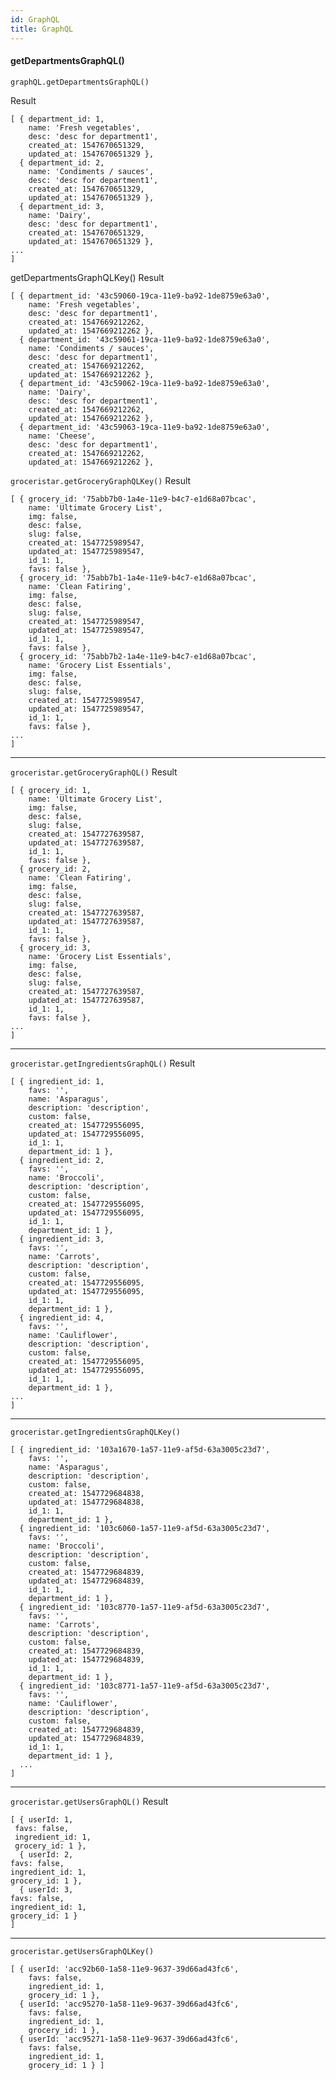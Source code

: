 ```yaml
---
id: GraphQL
title: GraphQL
---
```


####  getDepartmentsGraphQL()
```
graphQL.getDepartmentsGraphQL()
```
Result
```
[ { department_id: 1,
    name: 'Fresh vegetables',
    desc: 'desc for department1',
    created_at: 1547670651329,
    updated_at: 1547670651329 },
  { department_id: 2,
    name: 'Condiments / sauces',
    desc: 'desc for department1',
    created_at: 1547670651329,
    updated_at: 1547670651329 },
  { department_id: 3,
    name: 'Dairy',
    desc: 'desc for department1',
    created_at: 1547670651329,
    updated_at: 1547670651329 },
...
]
```
getDepartmentsGraphQLKey()
Result
```
[ { department_id: '43c59060-19ca-11e9-ba92-1de8759e63a0',
    name: 'Fresh vegetables',
    desc: 'desc for department1',
    created_at: 1547669212262,
    updated_at: 1547669212262 },
  { department_id: '43c59061-19ca-11e9-ba92-1de8759e63a0',
    name: 'Condiments / sauces',
    desc: 'desc for department1',
    created_at: 1547669212262,
    updated_at: 1547669212262 },
  { department_id: '43c59062-19ca-11e9-ba92-1de8759e63a0',
    name: 'Dairy',
    desc: 'desc for department1',
    created_at: 1547669212262,
    updated_at: 1547669212262 },
  { department_id: '43c59063-19ca-11e9-ba92-1de8759e63a0',
    name: 'Cheese',
    desc: 'desc for department1',
    created_at: 1547669212262,
    updated_at: 1547669212262 },

```
```groceristar.getGroceryGraphQLKey()```
Result
```
[ { grocery_id: '75abb7b0-1a4e-11e9-b4c7-e1d68a07bcac',
    name: 'Ultimate Grocery List',
    img: false,
    desc: false,
    slug: false,
    created_at: 1547725989547,
    updated_at: 1547725989547,
    id_1: 1,
    favs: false },
  { grocery_id: '75abb7b1-1a4e-11e9-b4c7-e1d68a07bcac',
    name: 'Clean Fatiring',
    img: false,
    desc: false,
    slug: false,
    created_at: 1547725989547,
    updated_at: 1547725989547,
    id_1: 1,
    favs: false },
  { grocery_id: '75abb7b2-1a4e-11e9-b4c7-e1d68a07bcac',
    name: 'Grocery List Essentials',
    img: false,
    desc: false,
    slug: false,
    created_at: 1547725989547,
    updated_at: 1547725989547,
    id_1: 1,
    favs: false },
...
]
```
---
`groceristar.getGroceryGraphQL()`
Result
```
[ { grocery_id: 1,
    name: 'Ultimate Grocery List',
    img: false,
    desc: false,
    slug: false,
    created_at: 1547727639587,
    updated_at: 1547727639587,
    id_1: 1,
    favs: false },
  { grocery_id: 2,
    name: 'Clean Fatiring',
    img: false,
    desc: false,
    slug: false,
    created_at: 1547727639587,
    updated_at: 1547727639587,
    id_1: 1,
    favs: false },
  { grocery_id: 3,
    name: 'Grocery List Essentials',
    img: false,
    desc: false,
    slug: false,
    created_at: 1547727639587,
    updated_at: 1547727639587,
    id_1: 1,
    favs: false },
...
]
```
---
`groceristar.getIngredientsGraphQL()`
Result
```
[ { ingredient_id: 1,
    favs: '',
    name: 'Asparagus',
    description: 'description',
    custom: false,
    created_at: 1547729556095,
    updated_at: 1547729556095,
    id_1: 1,
    department_id: 1 },
  { ingredient_id: 2,
    favs: '',
    name: 'Broccoli',
    description: 'description',
    custom: false,
    created_at: 1547729556095,
    updated_at: 1547729556095,
    id_1: 1,
    department_id: 1 },
  { ingredient_id: 3,
    favs: '',
    name: 'Carrots',
    description: 'description',
    custom: false,
    created_at: 1547729556095,
    updated_at: 1547729556095,
    id_1: 1,
    department_id: 1 },
  { ingredient_id: 4,
    favs: '',
    name: 'Cauliflower',
    description: 'description',
    custom: false,
    created_at: 1547729556095,
    updated_at: 1547729556095,
    id_1: 1,
    department_id: 1 },
...
]
```
---
`groceristar.getIngredientsGraphQLKey()`
```
[ { ingredient_id: '103a1670-1a57-11e9-af5d-63a3005c23d7',
    favs: '',
    name: 'Asparagus',
    description: 'description',
    custom: false,
    created_at: 1547729684838,
    updated_at: 1547729684838,
    id_1: 1,
    department_id: 1 },
  { ingredient_id: '103c6060-1a57-11e9-af5d-63a3005c23d7',
    favs: '',
    name: 'Broccoli',
    description: 'description',
    custom: false,
    created_at: 1547729684839,
    updated_at: 1547729684839,
    id_1: 1,
    department_id: 1 },
  { ingredient_id: '103c8770-1a57-11e9-af5d-63a3005c23d7',
    favs: '',
    name: 'Carrots',
    description: 'description',
    custom: false,
    created_at: 1547729684839,
    updated_at: 1547729684839,
    id_1: 1,
    department_id: 1 },
  { ingredient_id: '103c8771-1a57-11e9-af5d-63a3005c23d7',
    favs: '',
    name: 'Cauliflower',
    description: 'description',
    custom: false,
    created_at: 1547729684839,
    updated_at: 1547729684839,
    id_1: 1,
    department_id: 1 },
  ...
]
```
---

`groceristar.getUsersGraphQL()`
Result
```
[ { userId: 1,
 favs: false,
 ingredient_id: 1,
 grocery_id: 1 },
  { userId: 2,
favs: false,
ingredient_id: 1,
grocery_id: 1 },
  { userId: 3,
favs: false,
ingredient_id: 1,
grocery_id: 1 }
]
```
---
`groceristar.getUsersGraphQLKey()`
```
[ { userId: 'acc92b60-1a58-11e9-9637-39d66ad43fc6',
    favs: false,
    ingredient_id: 1,
    grocery_id: 1 },
  { userId: 'acc95270-1a58-11e9-9637-39d66ad43fc6',
    favs: false,
    ingredient_id: 1,
    grocery_id: 1 },
  { userId: 'acc95271-1a58-11e9-9637-39d66ad43fc6',
    favs: false,
    ingredient_id: 1,
    grocery_id: 1 } ]

```
